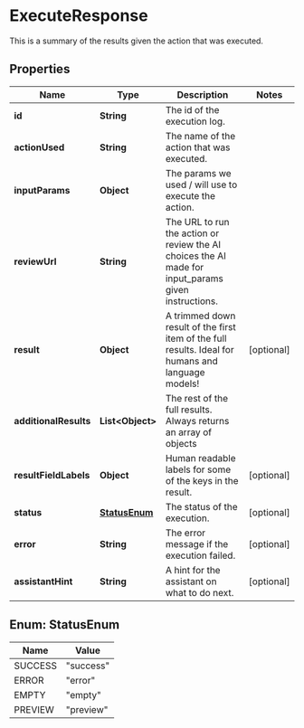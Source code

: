 

# ExecuteResponse

This is a summary of the results given the action that was executed.

## Properties

| Name | Type | Description | Notes |
|------------ | ------------- | ------------- | -------------|
|**id** | **String** | The id of the execution log. |  |
|**actionUsed** | **String** | The name of the action that was executed. |  |
|**inputParams** | **Object** | The params we used / will use to execute the action. |  |
|**reviewUrl** | **String** | The URL to run the action or review the AI choices the AI made for input_params given instructions. |  |
|**result** | **Object** | A trimmed down result of the first item of the full results. Ideal for humans and language models! |  [optional] |
|**additionalResults** | **List&lt;Object&gt;** | The rest of the full results. Always returns an array of objects |  |
|**resultFieldLabels** | **Object** | Human readable labels for some of the keys in the result. |  [optional] |
|**status** | [**StatusEnum**](#StatusEnum) | The status of the execution. |  [optional] |
|**error** | **String** | The error message if the execution failed. |  [optional] |
|**assistantHint** | **String** | A hint for the assistant on what to do next. |  [optional] |



## Enum: StatusEnum

| Name | Value |
|---- | -----|
| SUCCESS | &quot;success&quot; |
| ERROR | &quot;error&quot; |
| EMPTY | &quot;empty&quot; |
| PREVIEW | &quot;preview&quot; |



